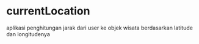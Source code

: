 # currentLocation
aplikasi penghitungan jarak dari user ke objek wisata berdasarkan latitude dan longitudenya
